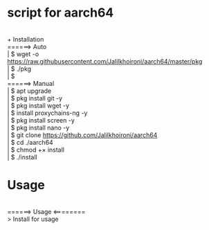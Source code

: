 # script for aarch64
<Br>+ Installation
<Br>======> Auto
<Br>| $ wget -o https://raw.githubusercontent.com/Jalilkhoironi/aarch64/master/pkg
<Br>| $ ./pkg
<Br>| $
<Br>======> Manual
<Br>| $ apt upgrade
<Br>| $ pkg install git -y
<Br>| $ pkg install wget -y
<Br>| $ install proxychains-ng -y
<Br>| $ pkg install screen -y
<Br>| $ pkg install nano -y
<Br>| $ git clone https://github.com/Jalilkhoironi/aarch64
<Br>| $ cd ./aarch64
<Br>| $ chmod +× install
<Br>| $ ./install

# Usage


<Br>======> Usage <========
<Br>> Install for usage
